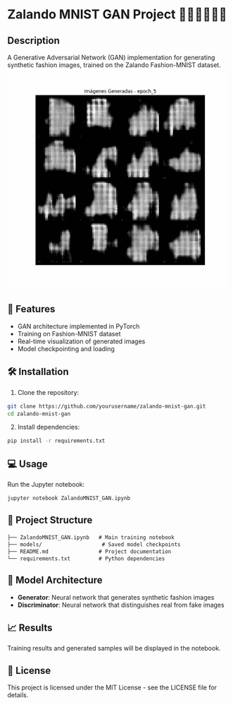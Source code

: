 # Zalando MNIST GAN Project 👕👖🧤👚👗👘

## Description
A Generative Adversarial Network (GAN) implementation for generating synthetic fashion images, trained on the Zalando Fashion-MNIST dataset.
<img src="./images/generated_images.gif" width="500" height="500" />

## 🚀 Features
- GAN architecture implemented in PyTorch
- Training on Fashion-MNIST dataset
- Real-time visualization of generated images
- Model checkpointing and loading



## 🛠️ Installation
1. Clone the repository:
```bash
git clone https://github.com/yourusername/zalando-mnist-gan.git
cd zalando-mnist-gan
```

2. Install dependencies:
```bash
pip install -r requirements.txt
```

## 💻 Usage
Run the Jupyter notebook:
```bash
jupyter notebook ZalandoMNIST_GAN.ipynb
```

## 📁 Project Structure
```
├── ZalandoMNIST_GAN.ipynb   # Main training notebook
├── models/                   # Saved model checkpoints
├── README.md                # Project documentation
└── requirements.txt         # Python dependencies
```

## 🔧 Model Architecture
- **Generator**: Neural network that generates synthetic fashion images
- **Discriminator**: Neural network that distinguishes real from fake images

## 📈 Results
Training results and generated samples will be displayed in the notebook.

## 📄 License
This project is licensed under the MIT License - see the LICENSE file for details.

